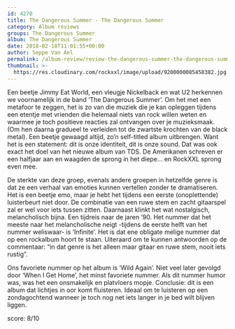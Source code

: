 ```yaml
---
id: 4270
title: The Dangerous Summer - The Dangerous Summer
category: Album reviews
groups: The Dangerous Summer
album: The Dangerous Summer
date: 2018-02-18T11:01:55+00:00
author: Seppe Van Ael
permalink: /album-review/review-the-dangerous-summer-the-dangerous-summer/
thumbnail: >-
  https://res.cloudinary.com/rockxxl/image/upload/9200000085458382.jpg
---
```

Een beetje Jimmy Eat World, een vleugje Nickelback en wat U2 herkennen we voornamelijk in de band ‘The Dangerous Summer’. Om het met een metafoor te zeggen, het is zo van die muziek die je kan opleggen tijdens een etentje met vrienden die helemaal niets van rock willen weten en waarmee je toch positieve reacties zal ontvangen over je muzieksmaak. (Om hen daarna gradueel te verleiden tot de zwartste krochten van de black metal). Een beetje gewaagd altijd, zo’n self-titled album uitbrengen. Want het is een statement: dit is onze identiteit, dit is onze sound. Dat was ook exact het doel van het nieuwe album van TDS. De Amerikanen schreven er een halfjaar aan en waagden de sprong in het diepe… en RockXXL sprong even mee.

De sterkte van deze groep, evenals andere groepen in hetzelfde genre is dat ze een verhaal van emoties kunnen vertellen zonder te dramatiseren. Het is een beetje emo, maar je hebt het tijdens een eerste (onoplettende) luisterbeurt niet door. De combinatie van een ruwe stem en zacht gitaarspel zal er wel voor iets tussen zitten. Daarnaast klinkt het wat nostalgisch, melancholisch bijna. Een tijdreis naar de jaren ’90. Het nummer dat het meeste naar het melancholische neigt -tijdens de eerste helft van het nummer weliswaar- is ‘Infinite’. Het is dat ene obligate melige nummer dat op een rockalbum hoort te staan. Uiteraard om te kunnen antwoorden op de commentaar: &#8220;in dat genre is het alleen maar gitaar en ruwe stem, nooit iets rustig&#8221;.

Ons favoriete nummer op het album is ‘Wild Again’. Niet veel later gevolgd door ‘When I Get Home’, het minst favoriete nummer. Als dit nummer humor was, was het een onsmakelijk en platvloers mopje. Conclusie: dit is een album dat lichtjes in oor komt fluisteren. Ideaal om te luisteren op een zondagochtend wanneer je toch nog net iets langer in je bed wilt blijven liggen.

score: 8/10
